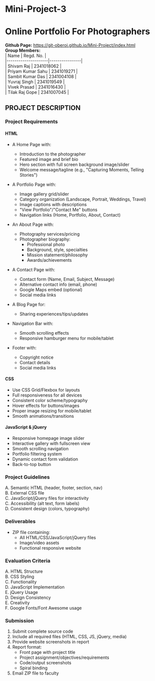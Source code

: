 # Mini-Project-3  
# Online Portfolio For Photographers
**Github Page:** https://git-oberoi.github.io/Mini-Project/index.html <br>
**Group Members:**  
| Name                | Regd. No.      |  
|---------------------|----------------|  
| Shivam Raj          | 2341018062     |  
| Priyam Kumar Sahu   | 2341019271     |  
| Sambit Kumar Das    | 2341004108     |  
| Yuvraj Singh        | 2341019549     |  
| Vivek Prasad        | 2341016430     |  
| Tilak Raj Gope      | 2341007045     |  

## PROJECT DESCRIPTION

### Project Requirements

#### HTML
- A Home Page with:  
  - Introduction to the photographer  
  - Featured image and brief bio  
  - Hero section with full screen background image/slider  
  - Welcome message/tagline (e.g., "Capturing Moments, Telling Stories")  

- A Portfolio Page with:  
  - Image gallery grid/slider  
  - Category organization (Landscape, Portrait, Weddings, Travel)  
  - Image captions with descriptions  
  - "View Portfolio"/"Contact Me" buttons  
  - Navigation links (Home, Portfolio, About, Contact)  

- An About Page with:  
  - Photography services/pricing  
  - Photographer biography:  
    - Professional photo  
    - Background, style, specialties  
    - Mission statement/philosophy  
    - Awards/achievements  

- A Contact Page with:  
  - Contact form (Name, Email, Subject, Message)  
  - Alternative contact info (email, phone)  
  - Google Maps embed (optional)  
  - Social media links  

- A Blog Page for:  
  - Sharing experiences/tips/updates  

- Navigation Bar with:  
  - Smooth scrolling effects  
  - Responsive hamburger menu for mobile/tablet  

- Footer with:  
  - Copyright notice  
  - Contact details  
  - Social media links  

#### CSS
- Use CSS Grid/Flexbox for layouts  
- Full responsiveness for all devices  
- Consistent color scheme/typography  
- Hover effects for buttons/images  
- Proper image resizing for mobile/tablet  
- Smooth animations/transitions  

#### JavaScript & jQuery
- Responsive homepage image slider  
- Interactive gallery with fullscreen view  
- Smooth scrolling navigation  
- Portfolio filtering system  
- Dynamic contact form validation  
- Back-to-top button  

### Project Guidelines
A. Semantic HTML (header, footer, section, nav)  
B. External CSS file  
C. JavaScript/jQuery files for interactivity  
C. Accessibility (alt text, form labels)  
D. Consistent design (colors, typography)  

### Deliverables
- ZIP file containing:  
  - All HTML/CSS/JavaScript/jQuery files  
  - Image/video assets  
  - Functional responsive website  

### Evaluation Criteria
A. HTML Structure  
B. CSS Styling  
C. Functionality  
D. JavaScript Implementation  
E. jQuery Usage  
D. Design Consistency  
E. Creativity  
F. Google Fonts/Font Awesome usage  

### Submission
1. Submit complete source code  
2. Include all required files (HTML, CSS, JS, jQuery, media)  
3. Provide website screenshots in report  
4. Report format:  
   - Front page with project title  
   - Project assignment/objectives/requirements  
   - Code/output screenshots  
   - Spiral binding  
4. Email ZIP file to faculty  
